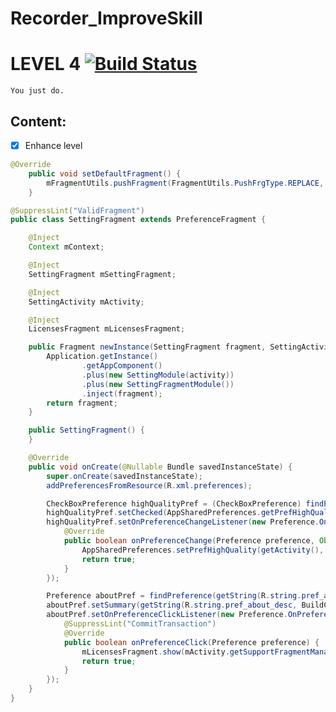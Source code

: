 # Recorder_ImproveSkill
# LEVEL 4 [![Build Status](https://travis-ci.org/nomensa/jquery.hide-show.svg)](https://travis-ci.org/nomensa/jquery.hide-show.svg?branch=master)

   ```You just do.```
  
## Content:
- [x] Enhance level

```java
@Override
    public void setDefaultFragment() {
        mFragmentUtils.pushFragment(FragmentUtils.PushFrgType.REPLACE, mSettingFragment.newInstance(mSettingFragment, mActivity), mTagString[0]);
    }
```

```java
@SuppressLint("ValidFragment")
public class SettingFragment extends PreferenceFragment {

    @Inject
    Context mContext;

    @Inject
    SettingFragment mSettingFragment;

    @Inject
    SettingActivity mActivity;

    @Inject
    LicensesFragment mLicensesFragment;

    public Fragment newInstance(SettingFragment fragment, SettingActivity activity) {
        Application.getInstance()
                .getAppComponent()
                .plus(new SettingModule(activity))
                .plus(new SettingFragmentModule())
                .inject(fragment);
        return fragment;
    }

    public SettingFragment() {
    }

    @Override
    public void onCreate(@Nullable Bundle savedInstanceState) {
        super.onCreate(savedInstanceState);
        addPreferencesFromResource(R.xml.preferences);

        CheckBoxPreference highQualityPref = (CheckBoxPreference) findPreference(getResources().getString(R.string.pref_high_quality_key));
        highQualityPref.setChecked(AppSharedPreferences.getPrefHighQuality(getActivity()));
        highQualityPref.setOnPreferenceChangeListener(new Preference.OnPreferenceChangeListener() {
            @Override
            public boolean onPreferenceChange(Preference preference, Object newValue) {
                AppSharedPreferences.setPrefHighQuality(getActivity(), (boolean) newValue);
                return true;
            }
        });

        Preference aboutPref = findPreference(getString(R.string.pref_about_key));
        aboutPref.setSummary(getString(R.string.pref_about_desc, BuildConfig.VERSION_NAME));
        aboutPref.setOnPreferenceClickListener(new Preference.OnPreferenceClickListener() {
            @SuppressLint("CommitTransaction")
            @Override
            public boolean onPreferenceClick(Preference preference) {
                mLicensesFragment.show(mActivity.getSupportFragmentManager().beginTransaction(), "dialog_licenses");
                return true;
            }
        });
    }
}
```
